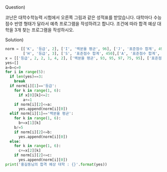 Question)

코난은 대학수학능력 시험에서 오른쪽 그림과 같은 성적표를 받았습니다. 대학마다 수능점수 반영 형태가 달라서 예측 프로그램을 작성하려고 합니다. 조건에 따라 합격 예상 대학을 3개 찾는 프로그램을 작성하시오.

Solution)
~~~python
norm = [['K', '등급', 2], ['I', '백분율 평균', 96], ['J', '표준점수 합계', 497],\
        ['H', '등급', 3], ['S', '표준점수 합계', 450],['A', '표준점수 합계', 460]]
x = [['등급', 2, 2, 1, 4, 2], ['백분율 평균', 93, 95, 97, 75, 95], ['표준점수 합계', 131, 137, 141, 53, 64]]
yes=[]
a=b=c=0
for i in range(5):
  if len(yes)==3:
    break
  if norm[i][1]=='등급':
    for k in range(1, 6):
      if x[0][k]<=2:
        a+=1
    if norm[i][2]<=a:
      yes.append(norm[i][0])
  elif norm[i][1]=='백분율 평균':
    for k in range(1, 6):
      b+=x[1][k]
    b/=5
    if norm[i][2]<=b:
      yes.append(norm[i][0])
  else:
    for k in range(1, 6):
      c+=x[2][k]
    if norm[i][2]<=c:
      yes.append(norm[i][0])
print('홍길동님의 합격 예상 대학 : {}'.format(yes))
~~~
